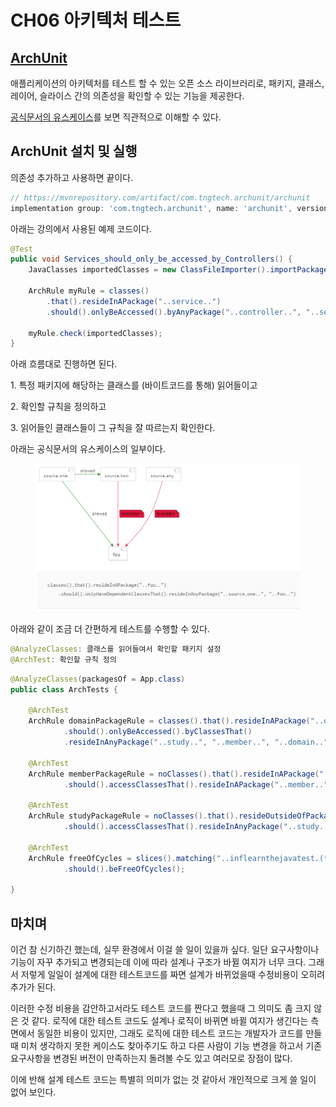 # CH06 아키텍처 테스트

## [ArchUnit](https://www.archunit.org/)

애플리케이션의 아키텍처를 테스트 할 수 있는 오픈 소스 라이브러리로, 패키지, 클래스, 레이어, 슬라이스 간의 의존성을 확인할 수 있는 기능을 제공한다.

[공식문서의 유스케이스](https://www.archunit.org/use-cases)를 보면 직관적으로 이해할 수 있다.



## ArchUnit 설치 및 실행

의존성 추가하고 사용하면 끝이다.

```gradle
// https://mvnrepository.com/artifact/com.tngtech.archunit/archunit
implementation group: 'com.tngtech.archunit', name: 'archunit', version: '1.0.1'
```

아래는 강의에서 사용된 예제 코드이다.

```java
@Test
public void Services_should_only_be_accessed_by_Controllers() {
    JavaClasses importedClasses = new ClassFileImporter().importPackages("com.mycompany.myapp");

    ArchRule myRule = classes()
        .that().resideInAPackage("..service..")
        .should().onlyBeAccessed().byAnyPackage("..controller..", "..service..");

    myRule.check(importedClasses);
}
```

아래 흐름대로 진행하면 된다.

1\. 특정 패키지에 해당하는 클래스를 (바이트코드를 통해) 읽어들이고

2\. 확인할 규칙을 정의하고

3\. 읽어들인 클래스들이 그 규칙을 잘 따르는지 확인한다.



아래는 공식문서의 유스케이스의 일부이다.

<figure><img src="../../.gitbook/assets/image (10) (1).png" alt=""><figcaption></figcaption></figure>

아래와 같이 조금 더 간편하게 테스트를 수행할 수 있다.

```java
@AnalyzeClasses: 클래스를 읽어들여서 확인할 패키지 설정
@ArchTest: 확인할 규칙 정의
```

```java
@AnalyzeClasses(packagesOf = App.class)
public class ArchTests {

    @ArchTest
    ArchRule domainPackageRule = classes().that().resideInAPackage("..domain..")
            .should().onlyBeAccessed().byClassesThat()
            .resideInAnyPackage("..study..", "..member..", "..domain..");

    @ArchTest
    ArchRule memberPackageRule = noClasses().that().resideInAPackage("..domain..")
            .should().accessClassesThat().resideInAPackage("..member..");

    @ArchTest
    ArchRule studyPackageRule = noClasses().that().resideOutsideOfPackage("..study..")
            .should().accessClassesThat().resideInAnyPackage("..study..");

    @ArchTest
    ArchRule freeOfCycles = slices().matching("..inflearnthejavatest.(*)..")
            .should().beFreeOfCycles();

}
```



## 마치며

이건 참 신기하긴 했는데, 실무 환경에서 이걸 쓸 일이 있을까 싶다. 일단 요구사항이나 기능이 자꾸 추가되고 변경되는데 이에 따라 설계나 구조가 바뀔 여지가 너무 크다. 그래서 저렇게 일일이 설계에 대한 테스트코드를 짜면 설계가 바뀌었을때 수정비용이 오히려 추가가 된다.

이러한 수정 비용을 감안하고서라도 테스트 코드를 짠다고 했을때 그 의미도 좀 크지 않은 것 같다. 로직에 대한 테스트 코드도 설계나 로직이 바뀌면 바뀔 여지가 생긴다는 측면에서 동일한 비용이 있지만, 그래도 로직에 대한 테스트 코드는 개발자가 코드를 만들때 미처 생각하지 못한 케이스도 찾아주기도 하고 다른 사람이 기능 변경을 하고서 기존 요구사항을 변경된 버전이 만족하는지 돌려볼 수도 있고 여러모로 장점이 많다.

이에 반해 설계 테스트 코드는 특별히 의미가 없는 것 같아서 개인적으로 크게 쓸 일이 없어 보인다.

